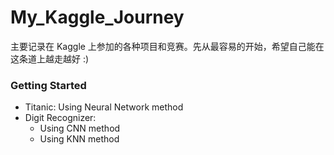 # My_Kaggle_Journey

主要记录在 Kaggle 上参加的各种项目和竞赛。先从最容易的开始，希望自己能在这条道上越走越好 :)

### Getting Started
 
 + Titanic: Using Neural Network method
 + Digit Recognizer:
   - Using CNN method 
   - Using KNN method
